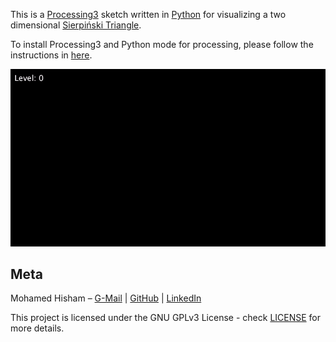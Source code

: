 This is a [Processing3](https://processing.org/) sketch written in [Python](https://www.python.org/) for visualizing a two dimensional [Sierpiński Triangle](https://en.wikipedia.org/wiki/Sierpi%C5%84ski_triangle).

To install Processing3 and Python mode for processing, please follow the instructions in [here](https://github.com/Mhmd-Hisham/Fractals/blob/master/InstallingProcessing3.md).

![Sierpinski demo](https://raw.githubusercontent.com/Mhmd-Hisham/Fractals/master/recursive_sierpinski_triangle_2d/demo/sierpinski_triangle_demo_800x.gif)


## Meta

Mohamed Hisham – [G-Mail](mailto:Mohamed00Hisham@Gmail.com) | [GitHub](https://github.com/Mhmd-Hisham) | [LinkedIn](https://www.linkedin.com/in/Mhmd-Hisham/)


This project is licensed under the GNU GPLv3 License - check [LICENSE](https://github.com/Mhmd-Hisham/SmartAntsGA/blob/master/LICENSE) for more details.

